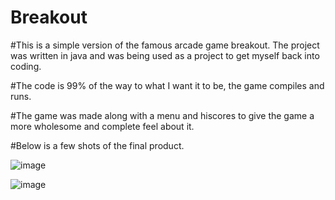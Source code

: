 # Breakout

#This is a simple version of the famous arcade game breakout. The project was written in java and was being used as a project to get myself back into coding.

#The code is 99% of the way to what I want it to be, the game compiles and runs. 

#The game was made along with a menu and hiscores to give the game a more wholesome and complete feel about it.

#Below is a few shots of the final product.

![image](https://drive.google.com/uc?export=view&id=1v96zpDCgtwBQvwcdBgKzhcFWKybShCys)


![image](https://drive.google.com/uc?export=view&id=1U3z07ceEnq87Jf63vz_7L-QNwWxAiWEl)

